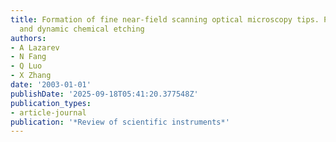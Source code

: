 ```yaml
---
title: Formation of fine near-field scanning optical microscopy tips. Part I. By static
  and dynamic chemical etching
authors:
- A Lazarev
- N Fang
- Q Luo
- X Zhang
date: '2003-01-01'
publishDate: '2025-09-18T05:41:20.377548Z'
publication_types:
- article-journal
publication: '*Review of scientific instruments*'
---
```

